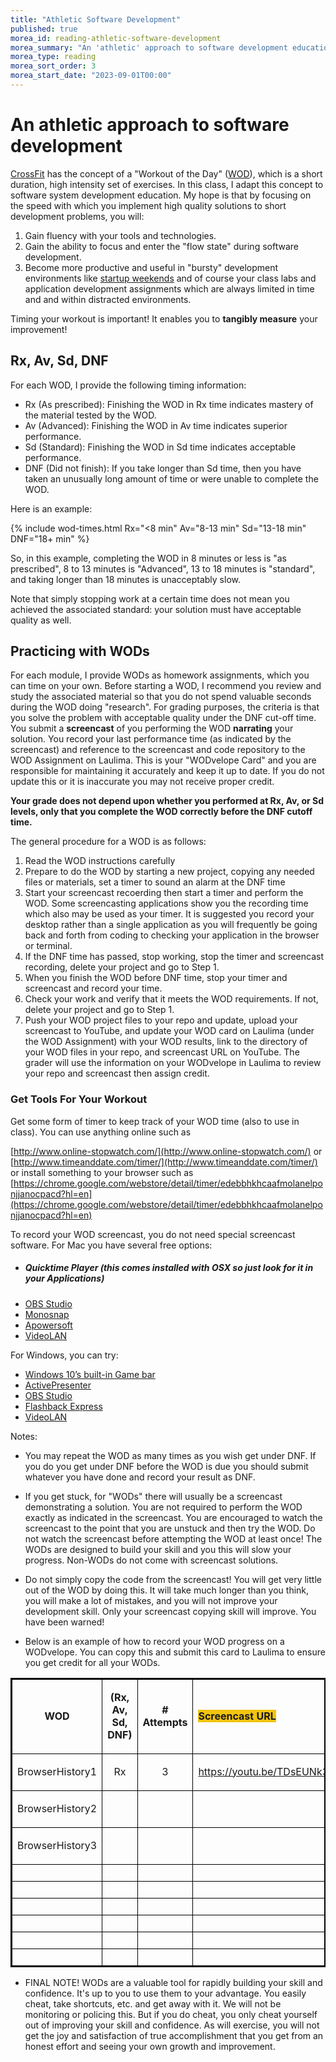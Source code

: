```yaml
---
title: "Athletic Software Development"
published: true
morea_id: reading-athletic-software-development
morea_summary: "An 'athletic' approach to software development education using Workouts of the Day."
morea_type: reading
morea_sort_order: 3
morea_start_date: "2023-09-01T00:00"
---
```


# An athletic approach to software development

[CrossFit](http://www.crossfit.com/) has the concept of a "Workout of the Day"
([WOD](http://www.crossfit.com/cf-info/faq.html#General0)), which is a short
duration, high intensity set of exercises.  In this class, I adapt this
concept to software system development education.  My hope is that by focusing on
the speed with which you implement high quality solutions to short development
problems, you will:

  1. Gain fluency with your tools and technologies.
  2. Gain the ability to focus and enter the "flow state" during software development.
  3. Become more productive and useful in "bursty" development environments like [startup weekends](http://startupweekend.org/) and of course your class labs and application development assignments which are always limited in time and and within distracted environments.

Timing your workout is important! It enables you to **tangibly measure** your improvement!

## Rx, Av, Sd, DNF

For each WOD, I provide the following timing information:

  * Rx (As prescribed): Finishing the WOD in Rx time indicates mastery of the material tested by the WOD.
  * Av (Advanced): Finishing the WOD in Av time indicates superior performance.
  * Sd (Standard): Finishing the WOD in Sd time indicates acceptable performance.
  * DNF (Did not finish): If you take longer than Sd time, then you have taken an unusually long amount of time or were unable to complete the WOD.

Here is an example:

{% include wod-times.html Rx="<8 min" Av="8-13 min" Sd="13-18 min" DNF="18+ min" %}

So, in this example, completing the
WOD in 8 minutes or less is "as prescribed", 8 to 13 minutes is
"Advanced", 13 to 18 minutes is "standard", and taking longer than 18 minutes is
unacceptably slow. 

Note that simply stopping work at a certain time does not
mean you achieved the associated standard: your solution must have acceptable quality as well.

## Practicing with WODs

For each module, I provide WODs as homework assignments,
which you can time on your own. Before starting a WOD, I recommend you review
and study the associated material so that you do not spend valuable seconds
during the WOD doing "research". For grading purposes, the criteria is that you solve the problem with acceptable quality under the DNF cut-off time. You submit a <b>screencast</b> of you performing the WOD <b>narrating</b> your solution. You record your last performance time (as indicated by the screencast) and reference to the screencast and code repository to the WOD Assignment on Laulima. This is your "WODvelope Card" and you are responsible for maintaining it accurately and keep it up to date. If you do not update this or it is inaccurate you may not receive proper credit. 

**Your grade does not depend upon whether you performed at Rx, Av, or Sd levels, only that you complete the WOD correctly before the DNF cutoff time.**

The general procedure for a WOD is as follows:

  1. Read the WOD instructions carefully
  2. Prepare to do the WOD by starting a new project, copying any needed files or materials, set a timer to sound an alarm at the DNF time
  3. Start your screencast recoerding then start a timer and perform the WOD. Some screencasting applications show you the recording time which also may be used as your timer. It is suggested you record your desktop rather than a single application as you will frequently be going back and forth from coding to checking your application in the browser or terminal. 
  4. If the DNF time has passed, stop working, stop the timer and screencast recording, delete your project and go to Step 1.
  5. When you finish the WOD before DNF time, stop your timer and screencast and record your time. 
  6. Check your work and verify that it meets the WOD requirements. If not, delete your project and go to Step 1.
  7. Push your WOD project files to your repo and update, upload your screencast to YouTube, and update your WOD card on Laulima (under the WOD Assignment) with your WOD results, link to the directory of your WOD files in your repo, and screencast URL on YouTube. The grader will use the information on your WODvelope in Laulima to review your repo and screencast then assign credit.

### Get Tools For Your Workout

Get some form of timer to keep track of your WOD time (also to use in class). You can use anything online such as 

[http://www.online-stopwatch.com/](http://www.online-stopwatch.com/) or [http://www.timeanddate.com/timer/](http://www.timeanddate.com/timer/) or install something 
to your browser such as [https://chrome.google.com/webstore/detail/timer/edebbhkhcaafmolanelponjjanocpacd?hl=en](https://chrome.google.com/webstore/detail/timer/edebbhkhcaafmolanelponjjanocpacd?hl=en)

To record your WOD screencast, you do not need special screencast software. For Mac you have several free options:
- ##### Quicktime Player (this comes installed with OSX so just look for it in your Applications)
- [OBS Studio](https://obsproject.com/)
- [Monosnap](https://monosnap.com/welcome)
- [Apowersoft](https://www.apowersoft.com/mac-os-screen-recorder)
- [VideoLAN](https://www.videolan.org/vlc/index.html)

For Windows, you can try:
- [Windows 10’s built-in Game bar](https://www.pcmag.com/how-to/how-to-capture-video-clips-in-windows-10)
- [ActivePresenter](https://atomisystems.com/activepresenter/)
- [OBS Studio](https://obsproject.com/)
- [Flashback Express](https://www.flashbackrecorder.com/express/)
- [VideoLAN](https://www.videolan.org/vlc/index.html)
  
Notes: 
 * You may repeat the WOD as many times as you wish get under DNF. If you do you get under DNF before the WOD is due you should submit whatever you have done and record your result as DNF.   
 
 * If you get stuck, for "WODs" there will usually be a screencast demonstrating a solution. You are not required to perform the WOD exactly as indicated in the screencast. You are encouraged to watch the screencast to the point that you are unstuck and then try the WOD. Do not watch the screencast before attempting the WOD at least once! The WODs are designed to build your skill and you this will slow your progress. Non-WODs do not come with screencast solutions.
 
 * Do not simply copy the code from the screencast! You will get very little out of the WOD by doing this. It will take much longer than you think, you will make a lot of mistakes, and you will not improve your development skill. Only your screencast copying skill will improve. You have been warned!

* Below is an example of how to record your WOD progress on a WODvelope. You can copy this and submit this card to Laulima to ensure you get credit for all your WODs.

<table border="1" style="border:2.0px solid black">
	<thead>
		<tr>
			<td style="border-color:black; border-style:solid; border-width:1.0px">
			<p style="text-align:center"><strong>WOD</strong></p>
			</td>
			<td style="border-color:black; border-style:solid; border-width:1.0px">
			<p style="text-align:center"><strong>(Rx, Av, Sd, DNF)</strong></p>
			</td>
			<td style="border-color:black; border-style:solid; border-width:1.0px">
			<p style="text-align:center"><strong># Attempts</strong></p>
			</td>
			<td style="border-color:black; border-style:solid; border-width:1.0px"><strong><span style="background-color:#f1c40f">Screencast URL</span></strong></td>
			<td style="border-color:black; border-style:solid; border-width:1.0px">
			<p style="text-align:center"><strong>Repo URL</strong></p>
			</td>
		</tr>
		<tr>
			<td style="border-color:black; border-style:solid; border-width:1.0px">
			<p style="text-align:center">BrowserHistory1</p>
			</td>
			<td style="border-color:black; border-style:solid; border-width:1.0px; text-align:center">Rx</td>
			<td style="border-color:black; border-style:solid; border-width:1.0px; text-align:center">3</td>
			<td style="border-color:black; border-style:solid; border-width:1.0px; text-align:center"><a href="https://youtu.be/TDsEUNk3WwA">https://youtu.be/TDsEUNk3WwA</a></td>
			<td style="border-color:black; border-style:solid; border-width:1.0px; text-align:center"><a href="https://github.com/dport96/ITM352_F19_repo/tree/master/WODs/BrowserHistory1">https://github.com/dport96/ITM352_F19_repo/tree/master/WODs/BrowserHistory1</a></td>
		</tr>
		<tr>
			<td style="border-color:black; border-style:solid; border-width:1.0px">
			<p style="text-align:center">BrowserHistory2</p>
			</td>
			<td style="border-color:black; border-style:solid; border-width:1.0px; text-align:center">&nbsp;</td>
			<td style="border-color:black; border-style:solid; border-width:1.0px; text-align:center">&nbsp;</td>
			<td style="border-color:black; border-style:solid; border-width:1.0px; text-align:center">&nbsp;</td>
			<td style="border-color:black; border-style:solid; border-width:1.0px; text-align:center">&nbsp;</td>
		</tr>
		<tr>
			<td style="border-color:black; border-style:solid; border-width:1.0px">
			<p style="text-align:center">BrowserHistory3</p>
			</td>
			<td style="border-color:black; border-style:solid; border-width:1.0px; text-align:center">&nbsp;</td>
			<td style="border-color:black; border-style:solid; border-width:1.0px; text-align:center">&nbsp;</td>
			<td style="border-color:black; border-style:solid; border-width:1.0px; text-align:center">&nbsp;</td>
			<td style="border-color:black; border-style:solid; border-width:1.0px; text-align:center">&nbsp;</td>
		</tr>
		<tr>
			<td style="border-color:black; border-style:solid; border-width:1.0px; text-align:center">&nbsp;</td>
			<td style="border-color:black; border-style:solid; border-width:1.0px; text-align:center">&nbsp;</td>
			<td style="border-color:black; border-style:solid; border-width:1.0px; text-align:center">&nbsp;</td>
			<td style="border-color:black; border-style:solid; border-width:1.0px; text-align:center">&nbsp;</td>
			<td style="border-color:black; border-style:solid; border-width:1.0px; text-align:center">&nbsp;</td>
		</tr>
		<tr>
			<td style="border-color:black; border-style:solid; border-width:1.0px; text-align:center">&nbsp;</td>
			<td style="border-color:black; border-style:solid; border-width:1.0px; text-align:center">&nbsp;</td>
			<td style="border-color:black; border-style:solid; border-width:1.0px; text-align:center">&nbsp;</td>
			<td style="border-color:black; border-style:solid; border-width:1.0px; text-align:center">&nbsp;</td>
			<td style="border-color:black; border-style:solid; border-width:1.0px; text-align:center">&nbsp;</td>
		</tr>
		<tr>
			<td style="border-color:black; border-style:solid; border-width:1.0px; text-align:center">&nbsp;</td>
			<td style="border-color:black; border-style:solid; border-width:1.0px; text-align:center">&nbsp;</td>
			<td style="border-color:black; border-style:solid; border-width:1.0px; text-align:center">&nbsp;</td>
			<td style="border-color:black; border-style:solid; border-width:1.0px; text-align:center">&nbsp;</td>
			<td style="border-color:black; border-style:solid; border-width:1.0px; text-align:center">&nbsp;</td>
		</tr>
		<tr>
			<td style="border-color:black; border-style:solid; border-width:1.0px; text-align:center">&nbsp;</td>
			<td style="border-color:black; border-style:solid; border-width:1.0px; text-align:center">&nbsp;</td>
			<td style="border-color:black; border-style:solid; border-width:1.0px; text-align:center">&nbsp;</td>
			<td style="border-color:black; border-style:solid; border-width:1.0px; text-align:center">&nbsp;</td>
			<td style="border-color:black; border-style:solid; border-width:1.0px; text-align:center">&nbsp;</td>
		</tr>
		<tr>
			<td style="border-color:black; border-style:solid; border-width:1.0px; text-align:center">&nbsp;</td>
			<td style="border-color:black; border-style:solid; border-width:1.0px; text-align:center">&nbsp;</td>
			<td style="border-color:black; border-style:solid; border-width:1.0px; text-align:center">&nbsp;</td>
			<td style="border-color:black; border-style:solid; border-width:1.0px; text-align:center">&nbsp;</td>
			<td style="border-color:black; border-style:solid; border-width:1.0px; text-align:center">&nbsp;</td>
		</tr>
		<tr>
			<td style="border-color:black; border-style:solid; border-width:1.0px; text-align:center">&nbsp;</td>
			<td style="border-color:black; border-style:solid; border-width:1.0px; text-align:center">&nbsp;</td>
			<td style="border-color:black; border-style:solid; border-width:1.0px; text-align:center">&nbsp;</td>
			<td style="border-color:black; border-style:solid; border-width:1.0px; text-align:center">&nbsp;</td>
			<td style="border-color:black; border-style:solid; border-width:1.0px; text-align:center">&nbsp;</td>
		</tr>
	</thead>
</table>

* FINAL NOTE! 
WODs are a valuable tool for rapidly building your skill and confidence. It's up to you to use them to your advantage. You easily cheat, take shortcuts, etc. and get away with it. We will not be monitoring or policing this. But if you do cheat, you only cheat yourself out of improving your skill and confidence. As will exercise, you will not get the joy and satisfaction of true accomplishment that you get from an honest effort and seeing your own growth and improvement.   